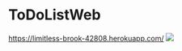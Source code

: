 # ToDoListWeb
https://limitless-brook-42808.herokuapp.com/
<a href="https://limitless-brook-42808.herokuapp.com/">
  <img src="https://i.ibb.co/my3xth0/screenshot.png">
</a>

